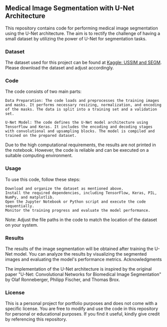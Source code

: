 ## Medical Image Segmentation with U-Net Architecture

This repository contains code for performing medical image segmentation using the U-Net architecture. The aim is to rectify the challenge of having a small dataset by utilizing the power of U-Net for segmentation tasks.

### Dataset

The dataset used for this project can be found at [Kaggle: USSIM and SEGM](https://www.kaggle.com/datasets/ignaciorlando/ussimandsegm). Please download the dataset and adjust accordingly.

### Code

The code consists of two main parts:

    Data Preparation: The code loads and preprocesses the training images and masks. It performs necessary resizing, normalization, and encoding of the masks. The data is split into a training set and a validation set.

    U-Net Model: The code defines the U-Net model architecture using TensorFlow and Keras. It includes the encoding and decoding stages with convolutional and upsampling blocks. The model is compiled and trained on the prepared dataset.

Due to the high computational requirements, the results are not printed in the notebook. However, the code is reliable and can be executed on a suitable computing environment.

### Usage

To use this code, follow these steps:

    Download and organize the dataset as mentioned above.
    Install the required dependencies, including TensorFlow, Keras, PIL, NumPy, and matplotlib.
    Open the Jupyter Notebook or Python script and execute the code sequentially.
    Monitor the training progress and evaluate the model performance.

Note: Adjust the file paths in the code to match the location of the dataset on your system.

### Results

The results of the image segmentation will be obtained after training the U-Net model. You can analyze the results by visualizing the segmented images and evaluating the model's performance metrics.
Acknowledgments

The implementation of the U-Net architecture is inspired by the original paper "U-Net: Convolutional Networks for Biomedical Image Segmentation" by Olaf Ronneberger, Philipp Fischer, and Thomas Brox.

### License

This is a personal project for portfolio purposes and does not come with a specific license. You are free to modify and use the code in this repository for personal or educational purposes. If you find it useful, kindly give credit by referencing this repository.
